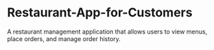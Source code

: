 # Restaurant-App-for-Customers
A restaurant management application that allows users to view menus, place orders, and manage order history.
